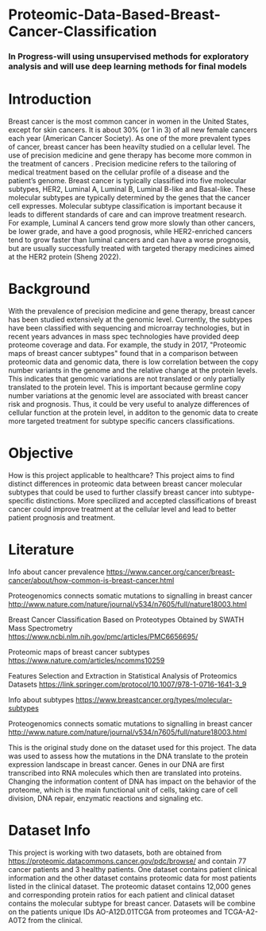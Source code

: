 # Proteomic-Data-Based-Breast-Cancer-Classification

### In Progress-will using unsupervised methods for exploratory analysis and will use deep learning methods for final models

# Introduction
Breast cancer is the most common cancer in women in the United States, except for skin cancers. It is about 30% (or 1 in 3) of all new female cancers each year (American Cancer Society). As one of the more prevalent types of cancer, breast cancer has been heavilty studied on a cellular level. The use of precision medicine and gene therapy has become more common in the treatment of cancers . Precision medicine refers to the tailoring of medical treatment based on the cellular profile of a disease and the patient’s genome. Breast cancer is typically classified into five molecular subtypes, HER2, Luminal A, Luminal B, Luminal B-like and Basal-like. These molecular subtypes are typically determined by the genes that the cancer cell expresses. Molecular subtype classification is important because it leads to different standards of care and can improve treatment research. For example, Luminal A cancers tend grow more slowly than other cancers, be lower grade, and have a good prognosis, while HER2-enriched cancers tend to grow faster than luminal cancers and can have a worse prognosis, but are usually successfully treated with targeted therapy medicines aimed at the HER2 protein (Sheng 2022).

# Background
With the prevalence of precision medicine and gene therapy, breast cancer has been studied extensively at the genomic level. Currently, the subtypes have been classified with sequencing and microarray technologies, but in recent years advances in mass spec technologies have provided deep proteome coverage and data. For example, the study in 2017, "Proteomic maps of breast cancer subtypes" found that in a comparison between proteomic data and genomic data, there is low correlation between the copy number variants in the genome and the relative change at the protein levels. This indicates that genomic variations are not translated or only partially translated to the protein level. This is important because germline copy number variations at the genomic level are associated with breast cancer risk and prognosis. Thus, it could be very useful to analyze differences of cellular function at the protein level, in additon to the genomic data to create more targeted treatment for subtype specific cancers classifications.

# Objective
How is this project applicable to healthcare?
This project aims to find distinct differences in proteomic data between breast cancer molecular subtypes that could be used to further classify breast cancer into subtype-specific distinctions. More specilized and accepted classifications of breast cancer could improve treatment at the cellular level and lead to better patient prognosis and treatment.

# Literature
Info about cancer prevalence https://www.cancer.org/cancer/breast-cancer/about/how-common-is-breast-cancer.html

Proteogenomics connects somatic mutations to signalling in breast cancer http://www.nature.com/nature/journal/v534/n7605/full/nature18003.html

Breast Cancer Classification Based on Proteotypes Obtained by SWATH Mass Spectrometry https://www.ncbi.nlm.nih.gov/pmc/articles/PMC6656695/

Proteomic maps of breast cancer subtypes https://www.nature.com/articles/ncomms10259

Features Selection and Extraction in Statistical Analysis of Proteomics Datasets https://link.springer.com/protocol/10.1007/978-1-0716-1641-3_9

Info about subtypes https://www.breastcancer.org/types/molecular-subtypes

Proteogenomics connects somatic mutations to signalling in breast cancer http://www.nature.com/nature/journal/v534/n7605/full/nature18003.html

This is the original study done on the dataset used for this project. The data was used to assess how the mutations in the DNA translate to the protein expression landscape in breast cancer. Genes in our DNA are first transcribed into RNA molecules which then are translated into proteins. Changing the information content of DNA has impact on the behavior of the proteome, which is the main functional unit of cells, taking care of cell division, DNA repair, enzymatic reactions and signaling etc.

# Dataset Info
This project is working with two datasets, both are obtained from https://proteomic.datacommons.cancer.gov/pdc/browse/ and contain 77 cancer patients and 3 healthy patients. One dataset contains patient clinical information and the other dataset contains proteomic data for most patients listed in the clinical dataset. The proteomic dataset contains 12,000 genes and corresponding protein ratios for each patient and clinical dataset contains the molecular subtype for breast cancer. Datasets will be combine on the patients unique IDs AO-A12D.01TCGA from proteomes and TCGA-A2-A0T2 from the clinical.

